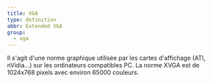 ```yaml
---
title: XGA
type: definition
abbr: Extended VGA
group:
  - xga
---
```

Il s'agit d'une norme graphique utilisée par les cartes d'affichage (ATI, nVidia...) sur les ordinateurs compatibles PC. La norme XVGA est de 1024x768 pixels avec environ 65000 couleurs.
